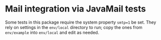 # Mail integration via JavaMail tests

Some tests in this package require the system property `smtp=1` be set. They rely on settings
in the `env/local` directory to run; copy the ones from `env/example` into `env/local` and edit
as needed.

